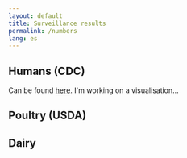 ```yaml
---
layout: default
title: Surveillance results
permalink: /numbers
lang: es
---
```


## Humans (CDC)

Can be found [here](https://www.cdc.gov/bird-flu/situation-summary/index.html#human-cases). I'm working on a visualisation...

## Poultry (USDA)

<script type='module' src='https://publicdashboards.dl.usda.gov/javascripts/api/tableau.embedding.3.latest.min.js'></script><tableau-viz id='tableau-viz' src='https://publicdashboards.dl.usda.gov/t/MRP_PUB/views/VS_Avian_HPAIConfirmedDetections2022/HPAI2022ConfirmedDetections' width='850' height='1727' hide-tabs toolbar='bottom' ></tableau-viz>


## Dairy

<script type='module' src='https://publicdashboards.dl.usda.gov/javascripts/api/tableau.embedding.3.latest.min.js'></script><tableau-viz id='tableau-viz' src='https://publicdashboards.dl.usda.gov/t/MRP_PUB/views/VS_Cattle_HPAIConfirmedDetections2024/HPAI2022ConfirmedDetections' width='850' height='1227' hide-tabs toolbar='bottom' ></tableau-viz>
